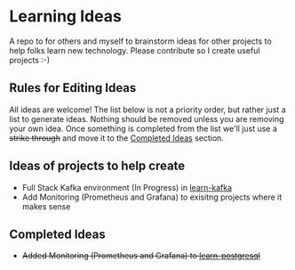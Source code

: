 # Learning Ideas

A repo to for others and myself to brainstorm ideas for other projects to help folks learn new technology. Please contribute so I create useful projects :-)

## Rules for Editing Ideas

All ideas are welcome!  The list below is not a priority order, but rather just a list to generate ideas.  Nothing should be removed unless you are removing your own idea.  Once something is completed from the list we'll just use a ~~strike through~~ and move it to the [Completed Ideas](https://github.com/ronfurbish/learning-ideas/edit/main/README.md#completed-ideas) section.

## Ideas of projects to help create

- Full Stack Kafka environment (In Progress) in [learn-kafka](https://github.com/ronfurbish/learn-kafka)
- Add Monitoring (Prometheus and Grafana) to exisitng projects where it makes sense


## Completed Ideas
- ~~Added Monitoring (Prometheus and Grafana) to [learn-postgresql](https://github.com/ronfurbish/learn-postgresql)~~
